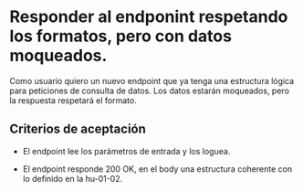 # Responder al endponint respetando los formatos, pero con datos moqueados.

Como usuario quiero un nuevo endpoint que ya tenga una estructura lógica para peticiones de consulta de datos. Los datos estarán moqueados, pero la respuesta respetará el formato.

## Criterios de aceptación

* El endpoint lee los parámetros de entrada y los loguea.

* El endpoint responde 200 OK, en el body una estructura coherente con lo definido en la hu-01-02.



